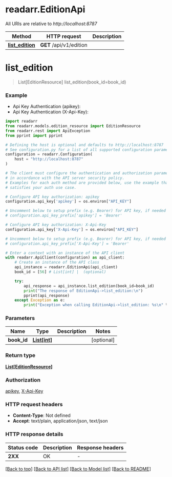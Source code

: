 # readarr.EditionApi

All URIs are relative to *http://localhost:8787*

Method | HTTP request | Description
------------- | ------------- | -------------
[**list_edition**](EditionApi.md#list_edition) | **GET** /api/v1/edition | 


# **list_edition**
> List[EditionResource] list_edition(book_id=book_id)



### Example

* Api Key Authentication (apikey):
* Api Key Authentication (X-Api-Key):

```python
import readarr
from readarr.models.edition_resource import EditionResource
from readarr.rest import ApiException
from pprint import pprint

# Defining the host is optional and defaults to http://localhost:8787
# See configuration.py for a list of all supported configuration parameters.
configuration = readarr.Configuration(
    host = "http://localhost:8787"
)

# The client must configure the authentication and authorization parameters
# in accordance with the API server security policy.
# Examples for each auth method are provided below, use the example that
# satisfies your auth use case.

# Configure API key authorization: apikey
configuration.api_key['apikey'] = os.environ["API_KEY"]

# Uncomment below to setup prefix (e.g. Bearer) for API key, if needed
# configuration.api_key_prefix['apikey'] = 'Bearer'

# Configure API key authorization: X-Api-Key
configuration.api_key['X-Api-Key'] = os.environ["API_KEY"]

# Uncomment below to setup prefix (e.g. Bearer) for API key, if needed
# configuration.api_key_prefix['X-Api-Key'] = 'Bearer'

# Enter a context with an instance of the API client
with readarr.ApiClient(configuration) as api_client:
    # Create an instance of the API class
    api_instance = readarr.EditionApi(api_client)
    book_id = [56] # List[int] |  (optional)

    try:
        api_response = api_instance.list_edition(book_id=book_id)
        print("The response of EditionApi->list_edition:\n")
        pprint(api_response)
    except Exception as e:
        print("Exception when calling EditionApi->list_edition: %s\n" % e)
```



### Parameters


Name | Type | Description  | Notes
------------- | ------------- | ------------- | -------------
 **book_id** | [**List[int]**](int.md)|  | [optional] 

### Return type

[**List[EditionResource]**](EditionResource.md)

### Authorization

[apikey](../README.md#apikey), [X-Api-Key](../README.md#X-Api-Key)

### HTTP request headers

 - **Content-Type**: Not defined
 - **Accept**: text/plain, application/json, text/json

### HTTP response details

| Status code | Description | Response headers |
|-------------|-------------|------------------|
**2XX** | OK |  -  |

[[Back to top]](#) [[Back to API list]](../README.md#documentation-for-api-endpoints) [[Back to Model list]](../README.md#documentation-for-models) [[Back to README]](../README.md)

